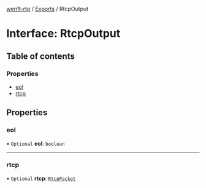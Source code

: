 [werift-rtp](../README.md) / [Exports](../modules.md) / RtcpOutput

# Interface: RtcpOutput

## Table of contents

### Properties

- [eol](RtcpOutput.md#eol)
- [rtcp](RtcpOutput.md#rtcp)

## Properties

### eol

• `Optional` **eol**: `boolean`

___

### rtcp

• `Optional` **rtcp**: [`RtcpPacket`](../modules.md#rtcppacket)
